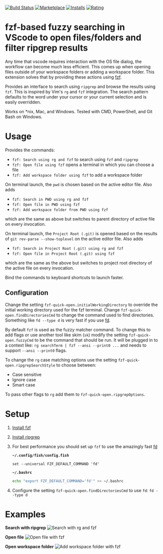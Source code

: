 [![Build Status](https://travis-ci.com/rlivings39/vscode-fzf-quick-open.svg?branch=master)](https://travis-ci.com/rlivings39/vscode-fzf-quick-open)
[![Marketplace](https://img.shields.io/visual-studio-marketplace/v/rlivings39.fzf-quick-open.svg)](https://marketplace.visualstudio.com/items?itemName=rlivings39.fzf-quick-open)
[![Installs](https://img.shields.io/visual-studio-marketplace/i/rlivings39.fzf-quick-open.svg)](https://marketplace.visualstudio.com/items?itemName=rlivings39.fzf-quick-open)
[![Rating](https://img.shields.io/visual-studio-marketplace/r/rlivings39.fzf-quick-open.svg)](https://marketplace.visualstudio.com/items?itemName=rlivings39.fzf-quick-open&ssr=false#review-details)

# fzf-based fuzzy searching in VScode to open files/folders and filter ripgrep results
Any time that vscode requires interaction with the OS file dialog, the workflow can become much less efficient. This comes up when opening files outside of your workspace folders or adding a workspace folder. This extension solves that by providing these actions using [fzf](https://github.com/junegunn/fzf).

Provides an interface to search using `ripgrep` and browse the results using `fzf`. This is inspired by Vim's `rg` and `fzf` integration. The search pattern defaults to the word under your cursor or your current selection and is easily overridden.

Works on *nix, Mac, and Windows. Tested with CMD, PowerShell, and Git Bash on Windows.

# Usage
Provides the commands:

* `fzf: Search using rg and fzf` to search using `fzf` and `ripgrep`
* `fzf: Open file using fzf` opens a terminal in which you can choose a file
* `fzf: Add workspace folder using fzf` to add a workspace folder

On terminal launch, the `pwd` is chosen based on the active editor file. Also adds

* `fzf: Search in PWD using rg and fzf`
* `fzf: Open file in PWD using fzf`
* `fzf: Add workspace folder from PWD using fzf`

which are the same as above but switches to parent directory of active file on every invocation.

On terminal launch, the `Project Root (.git)` is opened based on the results of `git rev-parse --show-toplevel` on the active editor file. Also adds

* `fzf: Search in Project Root (.git) using rg and fzf`
* `fzf: Open file in Project Root (.git) using fzf`

which are the same as the above but switches to project root directory of the active file on every invocation.

Bind the commands to keyboard shortcuts to launch faster.

## Configuration

Change the setting `fzf-quick-open.initialWorkingDirectory` to override the initial working directory used for the fzf terminal. Change `fzf-quick-open.findDirectoriesCmd` to change the command used to find directories. Something like `fd --type d` is very fast if you use [fd](https://github.com/sharkdp/fd).

By default `fzf` is used as the fuzzy matcher command. To change this to add flags or use another tool like skim (`sk`) modify the setting `fzf-quick-open.fuzzyCmd` to be the command that should be run. It will be plugged in to a context like: `rg searchTerm | fzf --ansi --print0 ...` and needs to support `--ansi --print0` flags.

To change the `rg` case matching options use the setting `fzf-quick-open.ripgrepSearchStyle` to choose between:

* Case sensitive
* Ignore case
* Smart case

To pass other flags to `rg` add them to `fzf-quick-open.ripgrepOptions`.

# Setup

1. [Install fzf](https://github.com/junegunn/fzf)
1. [Install ripgrep](https://github.com/BurntSushi/ripgrep)
1. For best performance you should set up `fzf` to use the amazingly fast [fd](https://github.com/sharkdp/fd)

    **`~/.config/fish/config.fish`**

    ```fish
    set --universal FZF_DEFAULT_COMMAND 'fd'
    ```

    **`~/.bashrc`**

    ```bash
    echo "export FZF_DEFAULT_COMMAND='fd'" >> ~/.bashrc
    ```

1. Configure the setting `fzf-quick-open.findDirectoriesCmd` to use `fd`: `fd --type d`

# Examples
**Search with ripgrep**
![Search with rg and fzf](resources/fzfVscodeRg.gif)

**Open file**
![Open file with fzf](resources/fzfVscodeOpenFile.gif)

**Open workspace folder**
![Add workspace folder with fzf](resources/fzfVscodeOpenFolder.gif)

